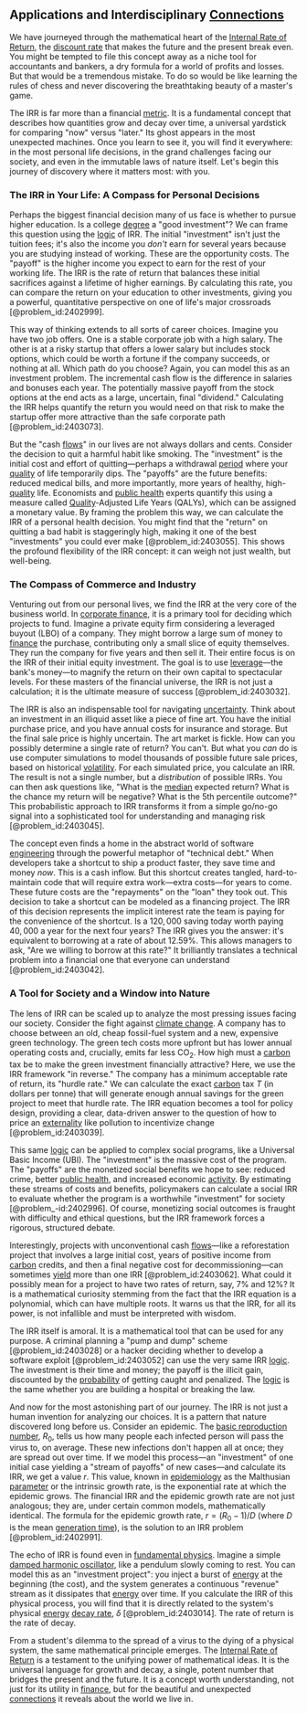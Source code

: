 ## Applications and Interdisciplinary [Connections](@article_id:193345)

We have journeyed through the mathematical heart of the [Internal Rate of Return](@article_id:140742), the [discount rate](@article_id:145380) that makes the future and the present break even. You might be tempted to file this concept away as a niche tool for accountants and bankers, a dry formula for a world of profits and losses. But that would be a tremendous mistake. To do so would be like learning the rules of chess and never discovering the breathtaking beauty of a master's game.

The IRR is far more than a financial [metric](@article_id:274372). It is a fundamental concept that describes how quantities grow and decay over time, a universal yardstick for comparing "now" versus "later." Its ghost appears in the most unexpected machines. Once you learn to see it, you will find it everywhere: in the most personal life decisions, in the grand challenges facing our society, and even in the immutable laws of nature itself. Let's begin this journey of discovery where it matters most: with you.

### The IRR in Your Life: A Compass for Personal Decisions

Perhaps the biggest financial decision many of us face is whether to pursue higher education. Is a college [degree](@article_id:269934) a "good investment"? We can frame this question using the [logic](@article_id:266330) of IRR. The initial "investment" isn't just the tuition fees; it's also the income you *don't* earn for several years because you are studying instead of working. These are the opportunity costs. The "payoff" is the higher income you expect to earn for the rest of your working life. The IRR is the rate of return that balances these initial sacrifices against a lifetime of higher earnings. By calculating this rate, you can compare the return on your education to other investments, giving you a powerful, quantitative perspective on one of life's major crossroads [@problem_id:2402999].

This way of thinking extends to all sorts of career choices. Imagine you have two job offers. One is a stable corporate job with a high salary. The other is at a risky startup that offers a lower salary but includes stock options, which could be worth a fortune if the company succeeds, or nothing at all. Which path do you choose? Again, you can model this as an investment problem. The incremental cash flow is the difference in salaries and bonuses each year. The potentially massive payoff from the stock options at the end acts as a large, uncertain, final "dividend." Calculating the IRR helps quantify the return you would need on that risk to make the startup offer more attractive than the safe corporate path [@problem_id:2403073].

But the "cash [flows](@article_id:161297)" in our lives are not always dollars and cents. Consider the decision to quit a harmful habit like smoking. The "investment" is the initial cost and effort of quitting—perhaps a withdrawal [period](@article_id:169165) where your [quality](@article_id:138232) of life temporarily dips. The "payoffs" are the future benefits: reduced medical bills, and more importantly, more years of healthy, high-[quality](@article_id:138232) life. Economists and [public health](@article_id:273370) experts quantify this using a measure called [Quality](@article_id:138232)-Adjusted Life Years (QALYs), which can be assigned a monetary value. By framing the problem this way, we can calculate the IRR of a personal health decision. You might find that the "return" on quitting a bad habit is staggeringly high, making it one of the best "investments" you could ever make [@problem_id:2403055]. This shows the profound flexibility of the IRR concept: it can weigh not just wealth, but well-being.

### The Compass of Commerce and Industry

Venturing out from our personal lives, we find the IRR at the very core of the business world. In [corporate finance](@article_id:147202), it is a primary tool for deciding which projects to fund. Imagine a private equity firm considering a leveraged buyout (LBO) of a company. They might borrow a large sum of money to [finance](@article_id:144433) the purchase, contributing only a small slice of equity themselves. They run the company for five years and then sell it. Their entire focus is on the IRR of their initial equity investment. The goal is to use [leverage](@article_id:172073)—the bank's money—to magnify the return on their own capital to spectacular levels. For these masters of the financial universe, the IRR is not just a calculation; it is the ultimate measure of success [@problem_id:2403032].

The IRR is also an indispensable tool for navigating [uncertainty](@article_id:275351). Think about an investment in an illiquid asset like a piece of fine art. You have the initial purchase price, and you have annual costs for insurance and storage. But the final sale price is highly uncertain. The art market is fickle. How can you possibly determine a single rate of return? You can't. But what you *can* do is use computer simulations to model thousands of possible future sale prices, based on historical [volatility](@article_id:266358). For each simulated price, you calculate an IRR. The result is not a single number, but a *distribution* of possible IRRs. You can then ask questions like, "What is the [median](@article_id:264383) expected return? What is the chance my return will be negative? What is the 5th percentile outcome?" This probabilistic approach to IRR transforms it from a simple go/no-go signal into a sophisticated tool for understanding and managing risk [@problem_id:2403045].

The concept even finds a home in the abstract world of software [engineering](@article_id:275179) through the powerful metaphor of "technical debt." When developers take a shortcut to ship a product faster, they save time and money *now*. This is a cash inflow. But this shortcut creates tangled, hard-to-maintain code that will require extra work—extra costs—for years to come. These future costs are the "repayments" on the "loan" they took out. This decision to take a shortcut can be modeled as a financing project. The IRR of this decision represents the implicit interest rate the team is paying for the convenience of the shortcut. Is a $120,000$ saving today worth paying $40,000$ a year for the next four years? The IRR gives you the answer: it's equivalent to borrowing at a rate of about $12.59\%$. This allows managers to ask, "Are we willing to borrow at this rate?" It brilliantly translates a technical problem into a financial one that everyone can understand [@problem_id:2403042].

### A Tool for Society and a Window into Nature

The lens of IRR can be scaled up to analyze the most pressing issues facing our society. Consider the fight against [climate change](@article_id:138399). A company has to choose between an old, cheap fossil-fuel system and a new, expensive green technology. The green tech costs more upfront but has lower annual operating costs and, crucially, emits far less $\mathrm{CO_2}$. How high must a [carbon](@article_id:149718) tax be to make the green investment financially attractive? Here, we use the IRR framework "in reverse." The company has a minimum acceptable rate of return, its "hurdle rate." We can calculate the exact [carbon](@article_id:149718) tax $T$ (in dollars per tonne) that will generate enough annual savings for the green project to meet that hurdle rate. The IRR equation becomes a tool for policy design, providing a clear, data-driven answer to the question of how to price an [externality](@article_id:189381) like pollution to incentivize change [@problem_id:2403039].

This same [logic](@article_id:266330) can be applied to complex social programs, like a Universal Basic Income (UBI). The "investment" is the massive cost of the program. The "payoffs" are the monetized social benefits we hope to see: reduced crime, better [public health](@article_id:273370), and increased economic [activity](@article_id:149888). By estimating these streams of costs and benefits, policymakers can calculate a social IRR to evaluate whether the program is a worthwhile "investment" for society [@problem_-id:2402996]. Of course, monetizing social outcomes is fraught with difficulty and ethical questions, but the IRR framework forces a rigorous, structured debate.

Interestingly, projects with unconventional cash [flows](@article_id:161297)—like a reforestation project that involves a large initial cost, years of positive income from [carbon](@article_id:149718) credits, and then a final negative cost for decommissioning—can sometimes [yield](@article_id:197199) more than one IRR [@problem_id:2403062]. What could it possibly mean for a project to have two rates of return, say, $7\%$ and $12\%$? It is a mathematical curiosity stemming from the fact that the IRR equation is a polynomial, which can have multiple roots. It warns us that the IRR, for all its power, is not infallible and must be interpreted with wisdom.

The IRR itself is amoral. It is a mathematical tool that can be used for any purpose. A criminal planning a "pump and dump" scheme [@problem_id:2403028] or a hacker deciding whether to develop a software exploit [@problem_id:2403052] can use the very same IRR [logic](@article_id:266330). The investment is their time and money; the payoff is the illicit gain, discounted by the [probability](@article_id:263106) of getting caught and penalized. The [logic](@article_id:266330) is the same whether you are building a hospital or breaking the law.

And now for the most astonishing part of our journey. The IRR is not just a human invention for analyzing our choices. It is a pattern that nature discovered long before us. Consider an epidemic. The [basic reproduction number](@article_id:137868), $R_0$, tells us how many people each infected person will pass the virus to, on average. These new infections don't happen all at once; they are spread out over time. If we model this process—an "investment" of one initial case yielding a "stream of payoffs" of new cases—and calculate its IRR, we get a value $r$. This value, known in [epidemiology](@article_id:140915) as the Malthusian [parameter](@article_id:174151) or the intrinsic growth rate, is the exponential rate at which the epidemic grows. The financial IRR and the epidemic growth rate are not just analogous; they are, under certain common models, mathematically identical. The formula for the epidemic growth rate, $r = (R_0 - 1) / D$ (where $D$ is the mean [generation time](@article_id:172918)), is the solution to an IRR problem [@problem_id:2402991].

The echo of IRR is found even in [fundamental physics](@article_id:158673). Imagine a simple [damped harmonic oscillator](@article_id:276354), like a pendulum slowly coming to rest. You can model this as an "investment project": you inject a burst of [energy](@article_id:149697) at the beginning (the cost), and the system generates a continuous "revenue" stream as it dissipates that [energy](@article_id:149697) over time. If you calculate the IRR of this physical process, you will find that it is directly related to the system's physical [energy](@article_id:149697) [decay rate](@article_id:156036), $\delta$ [@problem_id:2403014]. The rate of return is the rate of decay.

From a student's dilemma to the spread of a virus to the dying of a physical system, the same mathematical principle emerges. The [Internal Rate of Return](@article_id:140742) is a testament to the unifying power of mathematical ideas. It is the universal language for growth and decay, a single, potent number that bridges the present and the future. It is a concept worth understanding, not just for its utility in [finance](@article_id:144433), but for the beautiful and unexpected [connections](@article_id:193345) it reveals about the world we live in.